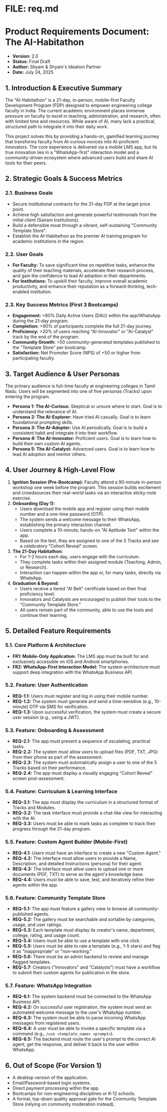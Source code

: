 # FILE: req.md
# Product Requirements Document: The AI-Habitathon

* **Version:** 2.0
* **Status:** Final Draft
* **Author:** Shyam & Shyam's Ideation Partner
* **Date:** July 24, 2025

## 1. Introduction & Executive Summary
The "AI-Habitathon" is a 21-day, in-person, mobile-first Faculty Development Program (FDP) designed to empower engineering college faculty in India. The current academic environment places immense pressure on faculty to excel in teaching, administration, and research, often with limited time and resources. While aware of AI, many lack a practical, structured path to integrate it into their daily work.

This project solves this by providing a hands-on, gamified learning journey that transforms faculty from AI-curious novices into AI-proficient innovators. The core experience is delivered via a mobile LMS app, but its true innovation lies in a "WhatsApp-first" interaction model and a community-driven ecosystem where advanced users build and share AI tools for their peers.

## 2. Strategic Goals & Success Metrics

### 2.1. Business Goals
* Secure institutional contracts for the 21-day FDP at the target price point.
* Achieve high satisfaction and generate powerful testimonials from the initial client (Sairam Institutions).
* Build a defensible moat through a vibrant, self-sustaining "Community Template Store".
* Establish the AI-Habitathon as the premier AI training program for academic institutions in the region.

### 2.2. User Goals
* **For Faculty:** To save significant time on repetitive tasks, enhance the quality of their teaching materials, accelerate their research process, and gain the confidence to lead AI adoption in their departments.
* **For Institutions:** To upskill their faculty, improve overall academic productivity, and enhance their reputation as a forward-thinking, tech-enabled institution.

### 2.3. Key Success Metrics (First 3 Bootcamps)
* **Engagement:** >80% Daily Active Users (DAU) within the app/WhatsApp during the 21-day program.
* **Completion:** >90% of participants complete the full 21-day journey.
* **Proficiency:** >20% of users reaching "AI-Innovator" or "AI-Catalyst" track by the end of the program.
* **Community Growth:** >50 community-generated templates published to the "Template Store" per bootcamp.
* **Satisfaction:** Net Promoter Score (NPS) of +50 or higher from participating faculty.

## 3. Target Audience & User Personas
The primary audience is full-time faculty at engineering colleges in Tamil Nadu. Users will be segmented into one of five personas (Tracks) upon entering the program.

* **Persona 1: The AI-Curious:** Skeptical or unsure where to start. Goal is to understand the relevance of AI.
* **Persona 2: The AI-Explorer:** Have tried AI casually. Goal is to learn foundational prompting skills.
* **Persona 3: The AI-Adopter:** Use AI periodically. Goal is to build a consistent habit and integrate it into their workflow.
* **Persona 4: The AI-Innovator:** Proficient users. Goal is to learn how to build their own custom AI agents.
* **Persona 5: The AI-Catalyst:** Advanced users. Goal is to learn how to lead AI adoption and mentor others.

## 4. User Journey & High-Level Flow

1.  **Ignition Session (Pre-Bootcamp):** Faculty attend a 90-minute in-person workshop one week before the program. This session builds excitement and crowdsources their real-world tasks via an interactive sticky-note exercise.
2.  **Onboarding (Day 1):**
    * Users download the mobile app and register using their mobile number and a one-time password (OTP).
    * The system sends a welcome message to their WhatsApp, establishing the primary interaction channel.
    * Users complete a 10-minute, hands-on "AI Aptitude Test" within the app.
    * Based on the test, they are assigned to one of the 5 Tracks and see a celebratory "Cohort Reveal" screen.
3.  **The 21-Day Habitathon:**
    * For 1-2 hours each day, users engage with the curriculum.
    * They complete tasks within their assigned module (Teaching, Admin, or Research).
    * Interaction can happen within the app or, for many tasks, directly via WhatsApp.
4.  **Graduation & Beyond:**
    * Users receive a tiered "AI Belt" certificate based on their final proficiency level.
    * Innovators and Catalysts are encouraged to publish their tools to the "Community Template Store."
    * All users remain part of the community, able to use the tools and continue their learning.

## 5. Detailed Feature Requirements

### 5.1. Core Platform & Architecture
* **FR1: Mobile-Only Application:** The LMS app must be built for and exclusively accessible on iOS and Android smartphones.
* **FR2: WhatsApp-First Interaction Model:** The system architecture must support deep integration with the WhatsApp Business API.

### 5.2. Feature: User Authentication
* **REQ-1.1:** Users must register and log in using their mobile number.
* **REQ-1.2:** The system must generate and send a time-sensitive (e.g., 10-minute) OTP via SMS for verification.
* **REQ-1.3:** Upon successful verification, the system must create a secure user session (e.g., using a JWT).

### 5.3. Feature: Onboarding & Assessment
* **REQ-2.1:** The app must present a sequence of escalating, practical tasks.
* **REQ-2.2:** The system must allow users to upload files (PDF, TXT, JPG) from their phone as part of the assessment.
* **REQ-2.3:** The system must automatically assign a user to one of the 5 Tracks based on their performance.
* **REQ-2.4:** The app must display a visually engaging "Cohort Reveal" screen post-assessment.

### 5.4. Feature: Curriculum & Learning Interface
* **REQ-3.1:** The app must display the curriculum in a structured format of Tracks and Modules.
* **REQ-3.2:** The task interface must provide a chat-like view for interacting with the AI.
* **REQ-3.3:** Users must be able to mark tasks as complete to track their progress through the 21-day program.

### 5.5. Feature: Custom Agent Builder (Mobile-First)
* **REQ-4.1:** Users must have an interface to create a new "Custom Agent."
* **REQ-4.2:** The interface must allow users to provide a Name, Description, and detailed Instructions (persona) for their agent.
* **REQ-4.3:** The interface must allow users to upload one or more documents (PDF, TXT) to serve as the agent's knowledge base.
* **REQ-4.4:** Users must be able to save, test, and iteratively refine their agents within the app.

### 5.6. Feature: Community Template Store
* **REQ-5.1:** The app must feature a gallery view to browse all community-published agents.
* **REQ-5.2:** The gallery must be searchable and sortable by categories, usage, and user ratings.
* **REQ-5.3:** Each template must display its creator's name, department, college, rating, and usage count.
* **REQ-5.4:** Users must be able to use a template with one click.
* **REQ-5.5:** Users must be able to rate a template (e.g., 1-5 stars) and flag it as "inappropriate" or "non-working."
* **REQ-5.6:** There must be an admin backend to review and manage flagged templates.
* **REQ-5.7:** Creators ("Innovators" and "Catalysts") must have a workflow to submit their custom agents for publication in the store.

### 5.7. Feature: WhatsApp Integration
* **REQ-6.1:** The system backend must be connected to the WhatsApp Business API.
* **REQ-6.2:** On successful user registration, the system must send an automated welcome message to the user's WhatsApp number.
* **REQ-6.3:** The system must be able to parse incoming WhatsApp messages from registered users.
* **REQ-6.4:** A user must be able to invoke a specific template via a command (e.g., `/use <template_name> <prompt>`).
* **REQ-6.5:** The backend must route the user's prompt to the correct AI agent, get the response, and deliver it back to the user within WhatsApp.

## 6. Out of Scope (For Version 1)
* A desktop version of the application.
* Email/Password-based login systems.
* Direct payment processing within the app.
* Bootcamps for non-engineering disciplines or K-12 schools.
* A formal, top-down quality approval gate for the Community Template Store (relying on community moderation instead).

